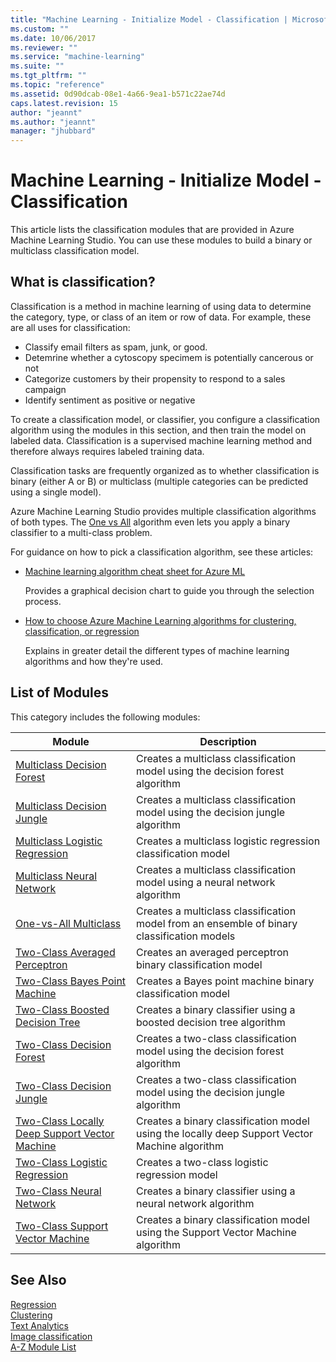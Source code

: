 ```yaml
---
title: "Machine Learning - Initialize Model - Classification | Microsoft Docs"
ms.custom: ""
ms.date: 10/06/2017
ms.reviewer: ""
ms.service: "machine-learning"
ms.suite: ""
ms.tgt_pltfrm: ""
ms.topic: "reference"
ms.assetid: 0d90dcab-08e1-4a66-9ea1-b571c22ae74d
caps.latest.revision: 15
author: "jeannt"
ms.author: "jeannt"
manager: "jhubbard"
---
```

# Machine Learning - Initialize Model - Classification
This article lists the classification modules that are provided in Azure Machine Learning Studio. You can use these modules to build a binary or multiclass classification model.

## What is classification?  
  
 Classification is a method in machine learning of using data to determine the category, type, or class of an item or row of data. For example, these are all uses for classification:
 
+ Classify email filters as spam, junk, or good. 
+ Detemrine whether a cytoscopy specimem is potentially cancerous or not
+ Categorize customers by their propensity to respond to a sales campaign
+ Identify sentiment as positive or negative

To create a classification model, or classifier, you configure a classification algorithm using the modules in this section, and then train the model on labeled data. Classification is a supervised machine learning method and therefore always requires labeled training data.

Classification tasks are frequently organized as to whether classification is binary (either A or B) or multiclass (multiple categories can be predicted using a single model). 

Azure Machine Learning Studio provides multiple classification algorithms of both types. The [One vs All](one-vs-all-multiclass.md) algorithm even lets you apply a binary classifier to a multi-class problem.
  
For guidance on how to pick a classification algorithm, see these articles:  
  
-   [Machine learning algorithm cheat sheet for Azure ML](https://docs.microsoft.com/azure/machine-learning/studio/algorithm-cheat-sheet)  
  
     Provides a graphical decision chart to guide you through the selection process.  
  
-   [How to choose Azure Machine Learning algorithms for clustering, classification, or regression](https://docs.microsoft.com/azure/machine-learning/studio/algorithm-choice)  
  
     Explains in greater detail the different types of machine learning algorithms and how they're used.  
  
##  <a name="modules"></a> List of Modules  

 This category includes the following modules:  
  
|Module|Description|  
|------------|-----------------|  
|[Multiclass Decision Forest](multiclass-decision-forest.md)|Creates a multiclass classification model using the decision forest algorithm|  
|[Multiclass Decision Jungle](multiclass-decision-jungle.md)|Creates a multiclass classification model using the decision jungle algorithm|  
|[Multiclass Logistic Regression](multiclass-logistic-regression.md)|Creates a multiclass logistic regression classification model|  
|[Multiclass Neural Network](multiclass-neural-network.md)|Creates a multiclass classification model using a neural network algorithm|  
|[One-vs-All Multiclass](one-vs-all-multiclass.md)|Creates a multiclass classification model from an ensemble of binary classification models|  
|[Two-Class Averaged Perceptron](two-class-averaged-perceptron.md)|Creates an averaged perceptron binary classification model|  
|[Two-Class Bayes Point Machine](two-class-bayes-point-machine.md)|Creates a Bayes point machine binary classification model|  
|[Two-Class Boosted Decision Tree](two-class-boosted-decision-tree.md)|Creates a binary classifier using a boosted decision tree algorithm|  
|[Two-Class Decision Forest](two-class-decision-forest.md)|Creates a two-class classification model using the decision forest algorithm|  
|[Two-Class Decision Jungle](two-class-decision-jungle.md)|Creates a two-class classification model using the decision jungle algorithm|  
|[Two-Class Locally Deep Support Vector Machine](two-class-locally-deep-support-vector-machine.md)|Creates a binary classification model using the locally deep Support Vector Machine algorithm|  
|[Two-Class Logistic Regression](two-class-logistic-regression.md)|Creates a two-class logistic regression model|  
|[Two-Class Neural Network](two-class-neural-network.md)|Creates a binary classifier using a neural network algorithm|  
|[Two-Class Support Vector Machine](two-class-support-vector-machine.md)|Creates a binary classification model using the Support Vector Machine algorithm|  

  
## See Also  
 [Regression](machine-learning-initialize-model-regression.md)   
 [Clustering](machine-learning-initialize-model-clustering.md)   
 [Text Analytics](text-analytics.md)   
 [Image classification](opencv-library-modules.md)   
 [A-Z Module List](a-z-module-list.md)